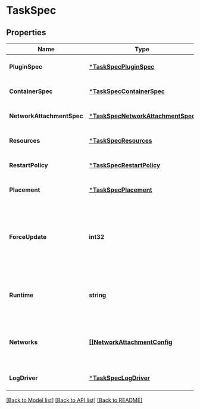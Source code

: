 # TaskSpec

## Properties
Name | Type | Description | Notes
------------ | ------------- | ------------- | -------------
**PluginSpec** | [***TaskSpecPluginSpec**](TaskSpec_PluginSpec.md) |  | [optional] [default to null]
**ContainerSpec** | [***TaskSpecContainerSpec**](TaskSpec_ContainerSpec.md) |  | [optional] [default to null]
**NetworkAttachmentSpec** | [***TaskSpecNetworkAttachmentSpec**](TaskSpec_NetworkAttachmentSpec.md) |  | [optional] [default to null]
**Resources** | [***TaskSpecResources**](TaskSpec_Resources.md) |  | [optional] [default to null]
**RestartPolicy** | [***TaskSpecRestartPolicy**](TaskSpec_RestartPolicy.md) |  | [optional] [default to null]
**Placement** | [***TaskSpecPlacement**](TaskSpec_Placement.md) |  | [optional] [default to null]
**ForceUpdate** | **int32** | A counter that triggers an update even if no relevant parameters have been changed.  | [optional] [default to null]
**Runtime** | **string** | Runtime is the type of runtime specified for the task executor.  | [optional] [default to null]
**Networks** | [**[]NetworkAttachmentConfig**](NetworkAttachmentConfig.md) | Specifies which networks the service should attach to. | [optional] [default to null]
**LogDriver** | [***TaskSpecLogDriver**](TaskSpec_LogDriver.md) |  | [optional] [default to null]

[[Back to Model list]](../README.md#documentation-for-models) [[Back to API list]](../README.md#documentation-for-api-endpoints) [[Back to README]](../README.md)


